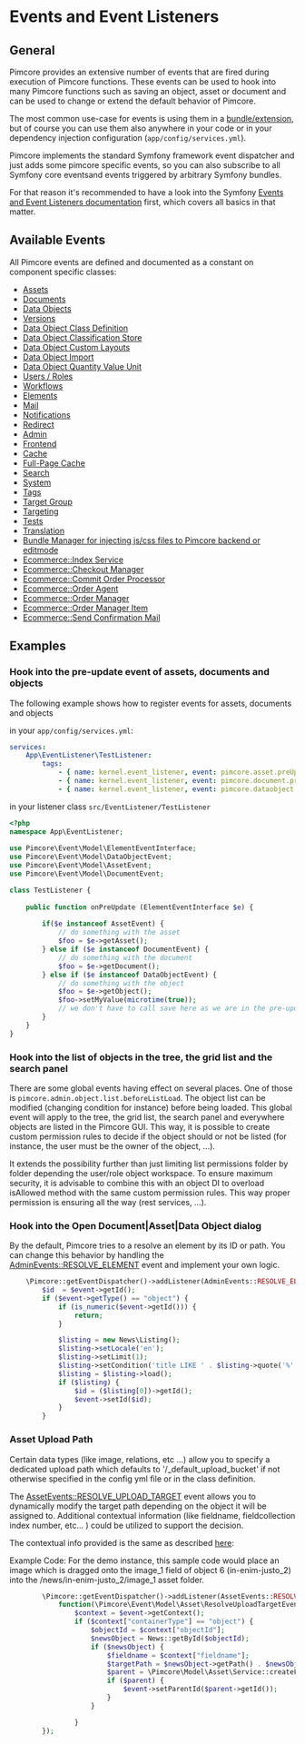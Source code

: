 # Events and Event Listeners

## General

Pimcore provides an extensive number of events that are fired during execution of Pimcore functions. These events can be 
used to hook into many Pimcore functions such as saving an object, asset or document and can be used to change or extend 
the default behavior of Pimcore.

The most common use-case for events is using them in a [bundle/extension](13_Bundle_Developers_Guide/06_Plugin_Backend_UI.md), but 
of course you can use them also anywhere in your code or in your dependency injection configuration (`app/config/services.yml`). 

Pimcore implements the standard Symfony framework event dispatcher and just adds some pimcore specific events, 
so you can also subscribe to all Symfony core eventsand events triggered by arbitrary Symfony bundles. 

For that reason it's recommended to have a look into the Symfony [Events and Event Listeners documentation](http://symfony.com/doc/3.4/event_dispatcher.html)
first, which covers all basics in that matter. 

## Available Events

All Pimcore events are defined and documented as a constant on component specific classes: 
- [Assets](https://github.com/pimcore/pimcore/blob/master/lib/Event/AssetEvents.php)
- [Documents](https://github.com/pimcore/pimcore/blob/master/lib/Event/DocumentEvents.php)
- [Data Objects](https://github.com/pimcore/pimcore/blob/master/lib/Event/DataObjectEvents.php)
- [Versions](https://github.com/pimcore/pimcore/blob/master/lib/Event/VersionEvents.php)
- [Data Object Class Definition](https://github.com/pimcore/pimcore/blob/master/lib/Event/DataObjectClassDefinitionEvents.php)
- [Data Object Classification Store](https://github.com/pimcore/pimcore/blob/master/lib/Event/DataObjectClassificationStoreEvents.php)
- [Data Object Custom Layouts](https://github.com/pimcore/pimcore/blob/master/lib/Event/DataObjectCustomLayoutEvents.php)
- [Data Object Import](https://github.com/pimcore/pimcore/blob/master/lib/Event/DataObjectImportEvents.php)
- [Data Object Quantity Value Unit](https://github.com/pimcore/pimcore/blob/master/lib/Event/DataObjectQuantityValueEvents.php)
- [Users / Roles](https://github.com/pimcore/pimcore/blob/master/lib/Event/UserRoleEvents.php)
- [Workflows](https://github.com/pimcore/pimcore/blob/master/lib/Event/WorkflowEvents.php)
- [Elements](https://github.com/pimcore/pimcore/blob/master/lib/Event/ElementEvents.php)
- [Mail](https://github.com/pimcore/pimcore/blob/master/lib/Event/MailEvents.php)
- [Notifications](https://github.com/pimcore/pimcore/blob/master/lib/Event/NotificationEvents.php)
- [Redirect](https://github.com/pimcore/pimcore/blob/master/lib/Event/RedirectEvents.php)
- [Admin](https://github.com/pimcore/pimcore/blob/master/lib/Event/AdminEvents.php)
- [Frontend](https://github.com/pimcore/pimcore/blob/master/lib/Event/FrontendEvents.php)
- [Cache](https://github.com/pimcore/pimcore/blob/master/lib/Event/CoreCacheEvents.php)
- [Full-Page Cache](https://github.com/pimcore/pimcore/blob/master/lib/Event/FullPageCacheEvents.php)
- [Search](https://github.com/pimcore/pimcore/blob/master/lib/Event/SearchBackendEvents.php)
- [System](https://github.com/pimcore/pimcore/blob/master/lib/Event/SystemEvents.php)
- [Tags](https://github.com/pimcore/pimcore/blob/master/lib/Event/TagEvents.php)
- [Target Group](https://github.com/pimcore/pimcore/blob/master/lib/Event/TargetGroupEvents.php)
- [Targeting](https://github.com/pimcore/pimcore/blob/master/lib/Event/TargetingEvents.php)
- [Tests](https://github.com/pimcore/pimcore/blob/master/lib/Event/TestEvents.php)
- [Translation](https://github.com/pimcore/pimcore/blob/master/lib/Event/TranslationEvents.php)
- [Bundle Manager for injecting js/css files to Pimcore backend or editmode](https://github.com/pimcore/pimcore/blob/master/lib/Event/BundleManagerEvents.php)
- [Ecommerce::Index Service](https://github.com/pimcore/pimcore/blob/master/lib/Event/Ecommerce/IndexServiceEvents.php)
- [Ecommerce::Checkout Manager](https://github.com/pimcore/pimcore/blob/master/lib/Event/Ecommerce/CheckoutManagerEvents.php)
- [Ecommerce::Commit Order Processor](https://github.com/pimcore/pimcore/blob/master/lib/Event/Ecommerce/CommitOrderProcessorEvents.php)
- [Ecommerce::Order Agent](https://github.com/pimcore/pimcore/blob/master/lib/Event/Ecommerce/OrderAgentEvents.php)
- [Ecommerce::Order Manager](https://github.com/pimcore/pimcore/blob/master/lib/Event/Ecommerce/OrderManagerEvents.php)
- [Ecommerce::Order Manager Item](https://github.com/pimcore/pimcore/blob/master/lib/Event/Ecommerce/CheckoutManagerItemEvents.php)
- [Ecommerce::Send Confirmation Mail](https://github.com/pimcore/pimcore/blob/master/lib/Event/Ecommerce/SendConfirmationMailEvents.php)

## Examples

### Hook into the pre-update event of assets, documents and objects
The following example shows how to register events for assets, documents and objects 

in your `app/config/services.yml`: 
```yaml
services:
    App\EventListener\TestListener:
        tags:
            - { name: kernel.event_listener, event: pimcore.asset.preUpdate, method: onPreUpdate }
            - { name: kernel.event_listener, event: pimcore.document.preUpdate, method: onPreUpdate }
            - { name: kernel.event_listener, event: pimcore.dataobject.preUpdate, method: onPreUpdate }
```

in your listener class `src/EventListener/TestListener`
```php
<?php
namespace App\EventListener;
  
use Pimcore\Event\Model\ElementEventInterface;
use Pimcore\Event\Model\DataObjectEvent;
use Pimcore\Event\Model\AssetEvent;
use Pimcore\Event\Model\DocumentEvent;

class TestListener {
     
    public function onPreUpdate (ElementEventInterface $e) {
       
        if($e instanceof AssetEvent) {
            // do something with the asset
            $foo = $e->getAsset(); 
        } else if ($e instanceof DocumentEvent) {
            // do something with the document
            $foo = $e->getDocument(); 
        } else if ($e instanceof DataObjectEvent) {
            // do something with the object
            $foo = $e->getObject(); 
            $foo->setMyValue(microtime(true));
            // we don't have to call save here as we are in the pre-update event anyway ;-) 
        }
    }
}
```

### Hook into the list of objects in the tree, the grid list and the search panel

There are some global events having effect on several places. One of those is `pimcore.admin.object.list.beforeListLoad`.
The object list can be modified (changing condition for instance) before being loaded. This global event will apply to the tree, the grid list, the search panel and everywhere objects are listed in the Pimcore GUI.
This way, it is possible to create custom permission rules to decide if the object should or not be listed (for instance, the user must be the owner of the object, ...).

It extends the possibility further than just limiting list permissions folder by folder depending the user/role object workspace.
To ensure maximum security, it is advisable to combine this with an object DI to overload isAllowed method with the same custom permission rules. This way proper permission is ensuring all the way (rest services, ...).

### Hook into the Open Document|Asset|Data Object dialog

By the default, Pimcore tries to a resolve an element by its ID or path.
You can change this behavior by handling the [AdminEvents::RESOLVE_ELEMENT](https://github.com/pimcore/pimcore/blob/master/lib/Event/AdminEvents.php) event
and implement your own logic.

```php
    \Pimcore::getEventDispatcher()->addListener(AdminEvents::RESOLVE_ELEMENT, function(ResolveElementEvent $event) {
        $id  = $event->getId();
        if ($event->getType() == "object") {
            if (is_numeric($event->getId())) {
                return;
            }

            $listing = new News\Listing();
            $listing->setLocale('en');
            $listing->setLimit(1);
            $listing->setCondition('title LIKE ' . $listing->quote('%' . $id . '%'));
            $listing = $listing->load();
            if ($listing) {
                $id = ($listing[0])->getId();
                $event->setId($id);
            }
        }               
```

### Asset Upload Path

Certain data types (like image, relations, etc ...) allow you to specify a dedicated upload path which defaults 
to '/_default_upload_bucket' if not otherwise specified in the config yml file or in the class definition.

The [AssetEvents::RESOLVE_UPLOAD_TARGET](https://github.com/pimcore/pimcore/blob/master/lib/Event/AssetEvents.php) event
allows you to dynamically modify the target path depending on the object it will be assigned to. 
Additional contextual information (like fieldname, fieldcollection index number, etc... ) could be utilized to
support the decision.

The contextual info provided is the same as described [here](../05_Objects/01_Object_Classes/01_Data_Types/10_Calculated_Value_Type.md):

Example Code: For the demo instance, this sample code would place an image which is dragged onto the image_1 field of object 6 (in-enim-justo_2)
into the /news/in-enim-justo_2/image_1 asset folder.

```php
        \Pimcore::getEventDispatcher()->addListener(AssetEvents::RESOLVE_UPLOAD_TARGET,
            function(\Pimcore\Event\Model\Asset\ResolveUploadTargetEvent $event) {
                $context = $event->getContext();
                if ($context["containerType"] == "object") {
                    $objectId = $context["objectId"];
                    $newsObject = News::getById($objectId);
                    if ($newsObject) {
                        $fieldname = $context["fieldname"];
                        $targetPath = $newsObject->getPath() . $newsObject->getKey() . "/" . $fieldname;
                        $parent = \Pimcore\Model\Asset\Service::createFolderByPath($targetPath);
                        if ($parent) {
                            $event->setParentId($parent->getId());
                        }
                    }

                }
        });
```  